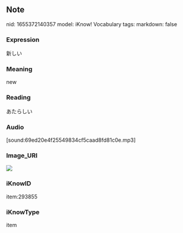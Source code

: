 ## Note
nid: 1655372140357
model: iKnow! Vocabulary
tags: 
markdown: false

### Expression
新しい

### Meaning
new

### Reading
あたらしい

### Audio
[sound:69ed20e4f25549834cf5caad8fd81c0e.mp3]

### Image_URI
<img src="023658962057b283bd5779f63097ecdc.jpg">

### iKnowID
item:293855

### iKnowType
item
